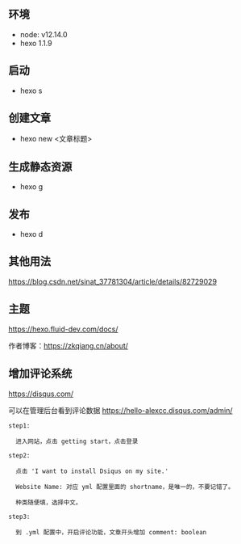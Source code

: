 ## 环境

- node: v12.14.0
- hexo 1.1.9

## 启动

- hexo s

## 创建文章

- hexo new <文章标题>

## 生成静态资源

- hexo g

## 发布

- hexo d

## 其他用法
https://blog.csdn.net/sinat_37781304/article/details/82729029

## 主题
https://hexo.fluid-dev.com/docs/


作者博客：https://zkqiang.cn/about/

## 增加评论系统

https://disqus.com/

可以在管理后台看到评论数据
https://hello-alexcc.disqus.com/admin/

```
step1:

  进入网站，点击 getting start，点击登录

step2:

  点击 'I want to install Dsiqus on my site.'

  Website Name: 对应 yml 配置里面的 shortname，是唯一的，不要记错了。

  种类随便填，选择中文。

step3:

  到 .yml 配置中，开启评论功能，文章开头增加 comment: boolean
```

